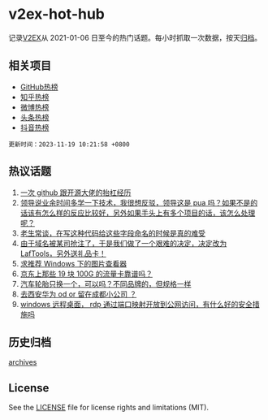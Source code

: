 # v2ex-hot-hub

 记录[V2EX](https://www.v2ex.com/)从 2021-01-06 日至今的热门话题。每小时抓取一次数据，按天[归档](archives)。
 
 ## 相关项目

- [GitHub热榜](https://github.com/it985/github-hot-hub)
- [知乎热榜](https://github.com/it985/zhihu-hot-hub)
- [微博热榜](https://github.com/it985/weibo-hot-hub)
- [头条热榜](https://github.com/it985/toutiao-hot-hub)
- [抖音热榜](https://github.com/it985/douyin-hot-hub)


 `更新时间：2023-11-19 10:21:58 +0800`

## 热议话题

1. [一次 github 跟开源大佬的抬杠经历](https://www.v2ex.com/t/993100)
1. [领导说业余时间多学一下技术，我很想反驳，领导这是 pua 吗？如果不是的话该有怎么样的反应比较好，另外如果手头上有多个项目的话，该怎么处理呢？](https://www.v2ex.com/t/993073)
1. [老生常谈，在写这种代码给这些字段命名的时候是真的难受](https://www.v2ex.com/t/993051)
1. [由于域名被某司抢注了，于是我们做了一个艰难的决定，决定改为 LafTools，另外送礼品卡！](https://www.v2ex.com/t/993044)
1. [求推荐 Windows 下的图片查看器](https://www.v2ex.com/t/993040)
1. [京东上那些 19 块 100G 的流量卡靠谱吗？](https://www.v2ex.com/t/992998)
1. [汽车轮胎只换一个，可以吗？不同品牌的，但规格一样](https://www.v2ex.com/t/993053)
1. [去西安华为 od or 留在成都小公司 ？](https://www.v2ex.com/t/993067)
1. [windows 远程桌面， rdp 通过端口映射开放到公网访问，有什么好的安全措施吗](https://www.v2ex.com/t/993104)

## 历史归档

[archives](archives)

## License

See the [LICENSE](LICENSE) file for license rights and limitations (MIT).
